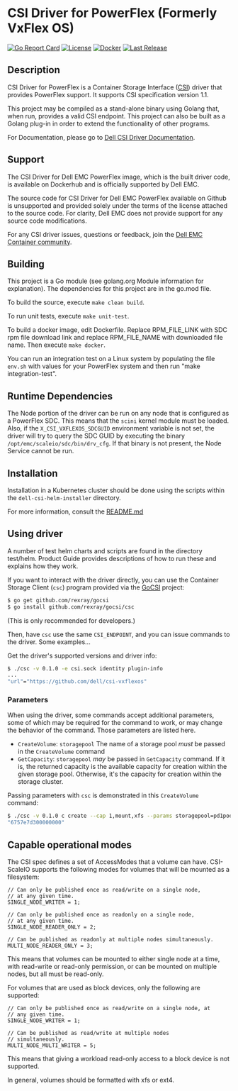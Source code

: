 # CSI Driver for PowerFlex (Formerly VxFlex OS)

[![Go Report Card](https://goreportcard.com/badge/github.com/dell/csi-vxflexos)](https://goreportcard.com/report/github.com/dell/csi-vxflexos)
[![License](https://img.shields.io/github/license/dell/csi-vxflexos)](https://github.com/dell/csi-vxflexos/blob/master/LICENSE)
[![Docker](https://img.shields.io/docker/pulls/dellemc/csi-vxflexos.svg?logo=docker)](https://hub.docker.com/r/dellemc/csi-vxflexos)
[![Last Release](https://img.shields.io/github/v/release/dell/csi-vxflexos?label=latest&style=flat-square)](https://github.com/dell/csi-vxflexos/releases)

## Description
CSI Driver for PowerFlex is a Container Storage Interface ([CSI](https://github.com/container-storage-interface/spec))
driver that provides PowerFlex support. It supports CSI specification version 1.1.

This project may be compiled as a stand-alone binary using Golang that, when
run, provides a valid CSI endpoint. This project can also be built
as a Golang plug-in in order to extend the functionality of other programs.

For Documentation, please go to [Dell CSI Driver Documentation](https://dell.github.io/storage-plugin-docs/).

## Support
The CSI Driver for Dell EMC PowerFlex image, which is the built driver code, is available on Dockerhub and is officially supported by Dell EMC.  

The source code for CSI Driver for Dell EMC PowerFlex available on Github is unsupported and provided solely under the terms of the license attached to the source code. For clarity, Dell EMC does not provide support for any source code modifications.  

For any CSI driver issues, questions or feedback, join the [Dell EMC Container community](https://www.dell.com/community/Containers/bd-p/Containers).

## Building

This project is a Go module (see golang.org Module information for explanation).
The dependencies for this project are in the go.mod file.

To build the source, execute `make clean build`.

To run unit tests, execute `make unit-test`.

To build a docker image, edit Dockerfile. Replace RPM_FILE_LINK with SDC rpm file download link and replace RPM_FILE_NAME with downloaded file name. Then execute `make docker`.

You can run an integration test on a Linux system by populating the file `env.sh`
with values for your PowerFlex system and then run "make integration-test".

## Runtime Dependencies
The Node portion of the driver can be run on any node that is configured as a
PowerFlex SDC. This means that the `scini` kernel module must be loaded. Also,
if the `X_CSI_VXFLEXOS_SDCGUID` environment variable is not set, the driver will
try to query the SDC GUID by executing the binary
`/opt/emc/scaleio/sdc/bin/drv_cfg`. If that binary is not present, the Node
Service cannot be run.

## Installation
Installation in a Kubernetes cluster should be done using the scripts within the `dell-csi-helm-installer` directory. 

For more information, consult the [README.md](dell-csi-helm-installer/README.md)

## Using driver

A number of test helm charts and scripts are found in the directory test/helm.
Product Guide provides descriptions of how to run these and explains how they work.

If you want to interact with the driver directly,
you can use the Container Storage Client (`csc`) program provided via the
[GoCSI](https://github.com/rexray/gocsi) project:

```bash
$ go get github.com/rexray/gocsi
$ go install github.com/rexray/gocsi/csc
```
(This is only recommended for developers.)

Then, have `csc` use the same `CSI_ENDPOINT`, and you can issue commands
to the driver. Some examples...

Get the driver's supported versions and driver info:

```bash
$ ./csc -v 0.1.0 -e csi.sock identity plugin-info
...
"url"="https://github.com/dell/csi-vxflexos"
```

### Parameters
When using the driver, some commands accept additional parameters, some of which
may be required for the command to work, or may change the behavior of the
command. Those parameters are listed here.

* `CreateVolume`: `storagepool` The name of a storage pool *must* be passed
  in the `CreateVolume` command
* `GetCapacity`: `storagepool` *may* be passed in `GetCapacity` command. If it
  is, the returned capacity is the available capacity for creation within the
  given storage pool. Otherwise, it's the capacity for creation within the
  storage cluster.

Passing parameters with `csc` is demonstrated in this `CreateVolume` command:

```bash
$ ./csc -v 0.1.0 c create --cap 1,mount,xfs --params storagepool=pd1pool1 myvol
"6757e7d300000000"
```

## Capable operational modes
The CSI spec defines a set of AccessModes that a volume can have. CSI-ScaleIO
supports the following modes for volumes that will be mounted as a filesystem:

```
// Can only be published once as read/write on a single node,
// at any given time.
SINGLE_NODE_WRITER = 1;

// Can only be published once as readonly on a single node,
// at any given time.
SINGLE_NODE_READER_ONLY = 2;

// Can be published as readonly at multiple nodes simultaneously.
MULTI_NODE_READER_ONLY = 3;
```

This means that volumes can be mounted to either single node at a time, with
read-write or read-only permission, or can be mounted on multiple nodes, but all
must be read-only.

For volumes that are used as block devices, only the following are supported:

```
// Can only be published once as read/write on a single node, at
// any given time.
SINGLE_NODE_WRITER = 1;

// Can be published as read/write at multiple nodes
// simultaneously.
MULTI_NODE_MULTI_WRITER = 5;
```

This means that giving a workload read-only access to a block device is not
supported.

In general, volumes should be formatted with xfs or ext4.
